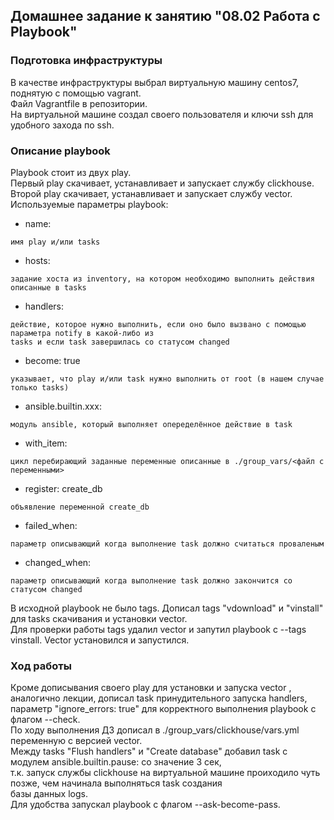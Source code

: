 ## Домашнее задание к занятию "08.02 Работа с Playbook"

### Подготовка инфраструктуры  
В качестве инфраструктуры выбрал виртуальную машину centos7, поднятую с помощью vagrant.  
Файл Vagrantfile в репозитории.  
На виртуальной машине создал своего пользователя и ключи ssh для удобного захода по ssh.  

### Описание playbook  
Playbook стоит из двух play.  
Первый play скачивает, устанавливает и запускает службу clickhouse.  
Второй play скачивает, устанавливает и запускает службу vector.  
Используемые параметры playbook:
  - name: 
```
имя play и/или tasks
```
  - hosts: 
```
задание хоста из inventory, на котором необходимо выполнить действия описанные в tasks
```
  - handlers:
```
действие, которое нужно выполнить, если оно было вызвано с помощью параметра notify в какой-либо из 
tasks и если task завершилась со статусом changed
```
  - become: true 
```
указывает, что play и/или task нужно выполнить от root (в нашем случае только tasks)
```
  - ansible.builtin.xxx:
```
модуль ansible, который выполняет опеределённое действие в task
```
  - with_item:
```
цикл перебирающий заданные переменные описанные в ./group_vars/<файл с переменными>  
```
  - register: create_db
```
объявление переменной create_db
```
  - failed_when:
```
параметр описывающий когда выполнение task должно считаться проваленым
```
  - changed_when:
```
параметр описывающий когда выполнение task должно закончится со статусом changed
```

В исходной playbook не было tags. Дописал tags "vdownload" и "vinstall" для tasks скачивания и установки vector.  
Для проверки работы tags удалил vector и запутил playbook с --tags vinstall. Vector установился и запустился.  

### Ход работы
Кроме дописывания своего play для установки и запуска vector , аналогично лекции, дописал task принудительного запуска
handlers, параметр "ignore_errors: true" для корректного выполнения playbook с флагом --check.  
По ходу выполнения ДЗ дописал в ./group_vars/clickhouse/vars.yml переменную с версией vector.  
Между tasks "Flush handlers" и "Create database" добавил task с модулем ansible.builtin.pause: со значение 3 сек,  
т.к. запуск службы clickhouse на виртуальной машине проиходило чуть позже, чем начинала выполняться task создания  
базы данных logs.  
Для удобства запускал playbook с флагом --ask-become-pass.
